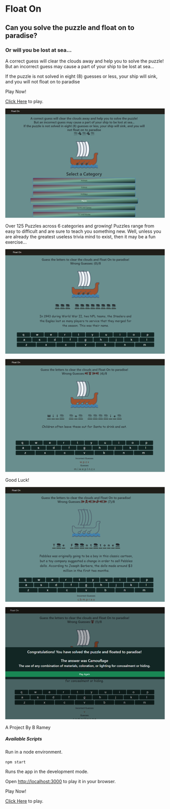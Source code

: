 # Float On

## Can you solve the puzzle and float on to paradise?

### Or will you be lost at sea...

A correct guess will clear the clouds away and help you to solve the puzzle!
But an incorrect guess may cause a part of your ship to be lost at sea...

If the puzzle is not solved in eight (8) guesses or less, your ship will sink,
and you will not float on to paradise

Play Now!

[Click Here](https://bramey-git.github.io/float-on/) to play.


![Category Select](./public//images/game/float-on-v1.12-home.png)

Over 125 Puzzles across 6 categories and growing! Puzzles range from easy to
difficult and are sure to teach you something new. Well, unless you are already
the greatest useless trivia mind to exist, then it may be a fun exercise...

![Game Play](./public//images/game/float-on-v1.12-gameplay-full.png)

![Game Play 2](./public//images/game/float-on-v1.12-gameplay-4.png)

Good Luck!

![Ghost Mode](./public//images/game/float-on-v1.12-gameplay-ghost.png)

![Victory](./public//images/game/float-on-v1.12-win.png)

A Project By B Ramey

##### Available Scripts
Run in a node environment.

`npm start`

Runs the app in the development mode.

Open [http://localhost:3000](http://localhost:3000) to play it in your browser.

Play Now!

[Click Here](https://bramey-git.github.io/float-on/) to play.


